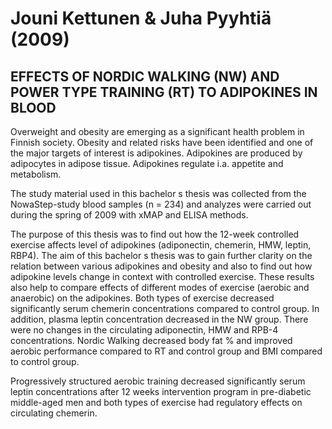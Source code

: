 # Jouni Kettunen & Juha Pyyhtiä (2009)
## EFFECTS OF NORDIC WALKING (NW) AND POWER TYPE TRAINING (RT) TO ADIPOKINES IN BLOOD 

Overweight and obesity are emerging as a significant health problem in Finnish society. Obesity 
and related risks have been identified and one of the major targets of interest is adipokines.
Adipokines are produced by adipocytes in adipose tissue. Adipokines regulate i.a. appetite and 
metabolism.

The study material used in this bachelor s thesis was collected from the NowaStep-study blood 
samples (n = 234) and analyzes were carried out during the spring of 2009 with xMAP and 
ELISA methods.

The purpose of this thesis was to find out how the 12-week controlled exercise affects level of 
adipokines (adiponectin, chemerin, HMW, leptin, RBP4). The aim of this bachelor s thesis was 
to gain further clarity on the relation between various adipokines and obesity and also to find out 
how adipokine levels change in context with controlled exercise. These results also help to 
compare effects of different modes of exercise (aerobic and anaerobic) on the adipokines.
Both types of exercise decreased significantly serum chemerin concentrations compared to 
control group. In addition, plasma leptin concentration decreased in the NW group. There were 
no changes in the circulating adiponectin, HMW and RPB-4 concentrations. Nordic Walking 
decreased body fat % and improved aerobic performance compared to RT and control group 
and BMI compared to control group.

Progressively structured aerobic training decreased significantly serum leptin concentrations 
after 12 weeks intervention program in pre-diabetic middle-aged men and both types of exercise 
had regulatory effects on circulating chemerin. 
